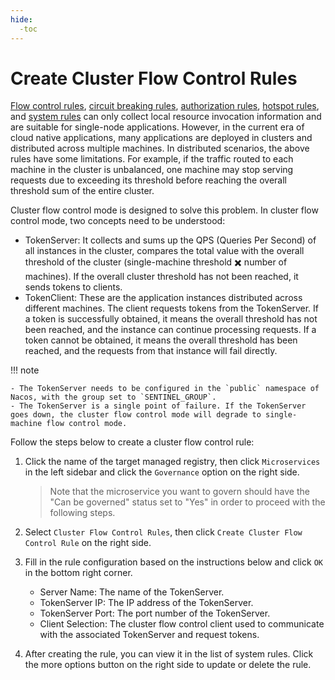```yaml
---
hide:
  -toc
---
```


# Create Cluster Flow Control Rules

[Flow control rules](flow-control.md), [circuit breaking rules](circuit-breaker.md), [authorization rules](auth.md), [hotspot rules](hotspot.md), and [system rules](system.md) can only collect local resource invocation information and are suitable for single-node applications. However, in the current era of cloud native applications, many applications are deployed in clusters and distributed across multiple machines. In distributed scenarios, the above rules have some limitations. For example, if the traffic routed to each machine in the cluster is unbalanced, one machine may stop serving requests due to exceeding its threshold before reaching the overall threshold sum of the entire cluster.

Cluster flow control mode is designed to solve this problem. In cluster flow control mode, two concepts need to be understood:

- TokenServer: It collects and sums up the QPS (Queries Per Second) of all instances in the cluster, compares the total value with the overall threshold of the cluster (single-machine threshold ✖️ number of machines). If the overall cluster threshold has not been reached, it sends tokens to clients.
- TokenClient: These are the application instances distributed across different machines. The client requests tokens from the TokenServer. If a token is successfully obtained, it means the overall threshold has not been reached, and the instance can continue processing requests. If a token cannot be obtained, it means the overall threshold has been reached, and the requests from that instance will fail directly.

!!! note

    - The TokenServer needs to be configured in the `public` namespace of Nacos, with the group set to `SENTINEL_GROUP`.
    - The TokenServer is a single point of failure. If the TokenServer goes down, the cluster flow control mode will degrade to single-machine flow control mode.

Follow the steps below to create a cluster flow control rule:

1. Click the name of the target managed registry, then click `Microservices` in the left sidebar and click the `Governance` option on the right side.

    > Note that the microservice you want to govern should have the "Can be governed" status set to "Yes" in order to proceed with the following steps.


2. Select `Cluster Flow Control Rules`, then click `Create Cluster Flow Control Rule` on the right side.


3. Fill in the rule configuration based on the instructions below and click `OK` in the bottom right corner.

    - Server Name: The name of the TokenServer.
    - TokenServer IP: The IP address of the TokenServer.
    - TokenServer Port: The port number of the TokenServer.
    - Client Selection: The cluster flow control client used to communicate with the associated TokenServer and request tokens.


4. After creating the rule, you can view it in the list of system rules. Click the more options button on the right side to update or delete the rule.


